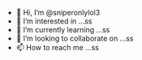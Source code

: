 - 👋 Hi, I’m @sniperonlylol3
- 👀 I’m interested in ...ss
- 🌱 I’m currently learning ...ss
- 💞️ I’m looking to collaborate on ...ss
- 📫 How to reach me ...ss


<!---
sniperonlylol3/sniperonlylol3 is a ✨ special ✨ repository because its `README.md` (this file) appears on your GitHub profile.
You can click the Preview link to take a look at your changes.
--->
